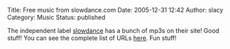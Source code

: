 Title: Free music from slowdance.com
Date: 2005-12-31 12:42
Author: slacy
Category: Music
Status: published

The independent label [slowdance](http://slowdance.com) has a bunch of
mp3s on their site! Good stuff! You can see the complete list of URLs
[here](http://slacy.com/music/slowdance.wget). Fun stuff!
